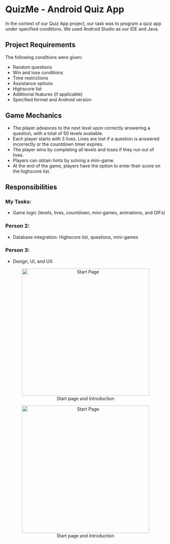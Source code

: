 
<h1>QuizMe - Android Quiz App</h1>

<p>In the context of our Quiz App project, our task was to program a quiz app under specified conditions. We used Android Studio as our IDE and Java.</p>

<h2>Project Requirements</h2>
<p>The following conditions were given:</p>
<ul>
    <li>Random questions</li>
    <li>Win and lose conditions</li>
    <li>Time restrictions</li>
    <li>Assistance options</li>
    <li>Highscore list</li>
    <li>Additional features (if applicable)</li>
    <li>Specified format and Android version</li>
</ul>

<h2>Game Mechanics</h2>
<ul>
    <li>The player advances to the next level upon correctly answering a question, with a total of 50 levels available.</li>
    <li>Each player starts with 3 lives. Lives are lost if a question is answered incorrectly or the countdown timer expires.</li>
    <li>The player wins by completing all levels and loses if they run out of lives.</li>
    <li>Players can obtain hints by solving a mini-game.</li>
    <li>At the end of the game, players have the option to enter their score on the highscore list.</li>
</ul>

<h2>Responsibilities</h2>

<h3>My Tasks:</h3>
<ul>
    <li>Game logic (levels, lives, countdown, mini-games, animations, and GIFs)</li>
</ul>

<h3>Person 2:</h3>
<ul>
    <li>Database integration: Highscore list, questions, mini-games</li>
</ul>

<h3>Person 3:</h3>
<ul>
    <li>Design, UI, and UX</li>
</ul>

<p align = "center">
    <img width="400" alt="Start Page" src="https://github.com/majamichaelis/QuizMe/assets/73911655/a676ec6f-4625-4f16-b49b-1452e2970cb1">
     <br> Start page and Introduction
</p>
<p align = "center">
    <img width="400" alt="Start Page" src="https://github.com/majamichaelis/QuizMe/assets/73911655/7439dae0-054b-4181-baa6-3823abcebc69">
     <br> Start page and Introduction
</p>

